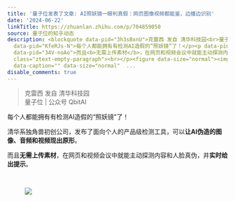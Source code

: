 ```yaml
---
title: '量子位发表了文章: AI照妖镜一眼判真假：网页图像视频都能鉴，边播边识别'
date: '2024-06-22'
linkTitle: https://zhuanlan.zhihu.com/p/704859050
source: 量子位的知乎动态
description: <blockquote data-pid="3h3sBxnU">克雷西 发自 清华科技园<br>量子位 | 公众号 QbitAI</blockquote><p
  data-pid="KfeRJs-N">每个人都能拥有有检测AI造假的“照妖镜”了！</p><p data-pid="rbwcNcoM">清华系独角兽初创公司，发布了面向个人的产品级检测工具，可以<b>让AI伪造的图像、音频和视频现出原形</b>。</p><p
  data-pid="34V-noAo">而且<b>无需上传素材</b>，在网页和视频会议中就能主动探测内容和人脸真伪，并<b>实时给出提示</b>。</p><p
  class="ztext-empty-paragraph"><br></p><figure data-size="normal"><img src="https://pic2.zhimg.com/v2-65a6a016503b41f827efce4025f0ea31.jpg"
  data-caption="" data-size="normal"  ...
disable_comments: true
---
```

<blockquote data-pid="3h3sBxnU">克雷西 发自 清华科技园<br>量子位 | 公众号 QbitAI</blockquote><p data-pid="KfeRJs-N">每个人都能拥有有检测AI造假的“照妖镜”了！</p><p data-pid="rbwcNcoM">清华系独角兽初创公司，发布了面向个人的产品级检测工具，可以<b>让AI伪造的图像、音频和视频现出原形</b>。</p><p data-pid="34V-noAo">而且<b>无需上传素材</b>，在网页和视频会议中就能主动探测内容和人脸真伪，并<b>实时给出提示</b>。</p><p class="ztext-empty-paragraph"><br></p><figure data-size="normal"><img src="https://pic2.zhimg.com/v2-65a6a016503b41f827efce4025f0ea31.jpg" data-caption="" data-size="normal"  ...